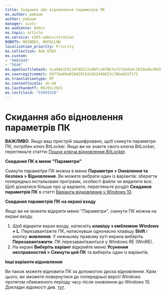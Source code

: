 ```yaml
---
title: Скидання або відновлення параметрів ПК
ms.author: pebaum
author: pebaum
manager: scotv
ms.audience: Admin
ms.topic: article
ms.service: o365-administration
ROBOTS: NOINDEX, NOFOLLOW
localization_priority: Priority
ms.collection: Adm_O365
ms.custom:
- "9002949"
- "5646"
ms.openlocfilehash: 5ca94b3f812478b2221d0fcc070b7e7273e45dc3633e46c99384a270a624015e
ms.sourcegitcommit: b5f7da89a650d2915dc652449623c78be6247175
ms.translationtype: MT
ms.contentlocale: uk-UA
ms.lasthandoff: 08/05/2021
ms.locfileid: "53991520"
---
```

# <a name="reset-or-recover-your-pc"></a>Скидання або відновлення параметрів ПК

**ВАЖЛИВО**. Якщо ваш пристрій зашифровано, щоб скинути параметри ПК, потрібен ключ BitLocker. Якщо ви не знаєте свого ключа BitLocker, перегляньте статтю [Пошук ключа відновлення BitLocker](https://support.microsoft.com/help/4026181/windows-10-find-my-bitlocker-recovery-key).

**Скидання ПК в меню "Параметри"**

Скинути параметри ПК можна в меню **Параметри > Оновлення та безпека > Відновлення**. Ви можете вибрати один із варіантів: зберегти попередньо інстальовані програми, особисті файли чи видалити все. Щоб дізнатися більше про ці варіанти, перегляньте розділ **Скидання параметрів ПК** в статті [Варіанти відновлення у Windows 10](https://support.microsoft.com/help/12415/windows-10-recovery-options).

**Скидання параметрів ПК на екрані входу**

Якщо ви не можете відкрити меню "Параметри", скинути ПК можна на екрані входу.

1. Щоб відкрити екран входу, натисніть **клавішу з емблемою Windows + L**. Перезавантажте ПК, натиснувши одночасно клавішу **Shift** і кнопку **живлення**. У нижньому правому куті екрана виберіть **Перезавантажити**. ПК перезавантажиться у Windows RE (WinRE).
2. На екрані **Виберіть варіант** відкрийте меню **Усунення несправностей > Скинути цей ПК** та виберіть один із варіантів.

**Інші варіанти відновлення**

Ви також можете відновити ПК за допомогою диска відновлення. Крім цього, ви зможете повернутися до попередньої версії Windows протягом обмеженого періоду часу після оновлення до Windows 10. Докладні відомості див. [тут](https://support.microsoft.com/help/12415/windows-10-recovery-options).
